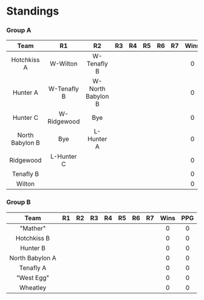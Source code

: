 # Standings

### Group A

Team|R1|R2|R3|R4|R5|R6|R7|Wins|PPG
:---:|:---:|:---:|:---:|:---:|:---:|:---:|:---:|:---:|:---:
Hotchkiss A|W-Wilton|W-Tenafly B||||||0|0
Hunter A|W-Tenafly B|W-North Babylon B||||||0|0
Hunter C|W-Ridgewood|Bye||||||0|0
North Babylon B|Bye|L-Hunter A||||||0|0
Ridgewood|L-Hunter C|||||||0|0
Tenafly B||||||||0|0
Wilton||||||||0|0

### Group B

Team|R1|R2|R3|R4|R5|R6|R7|Wins|PPG
:---:|:---:|:---:|:---:|:---:|:---:|:---:|:---:|:---:|:---:
"Mather"||||||||0|0
Hotchkiss B||||||||0|0
Hunter B||||||||0|0
North Babylon A||||||||0|0
Tenafly A||||||||0|0
"West Egg"||||||||0|0
Wheatley||||||||0|0